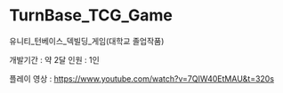 # TurnBase_TCG_Game
유니티_턴베이스_덱빌딩_게임(대학교 졸업작품)

개발기간 : 약 2달
인원 : 1인

플레이 영상 : https://www.youtube.com/watch?v=7QIW40EtMAU&t=320s
